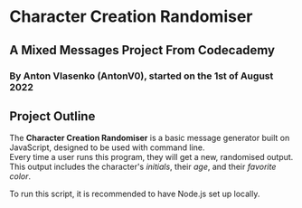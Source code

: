 # Character Creation Randomiser
## A Mixed Messages Project From Codecademy
### By Anton Vlasenko (AntonV0), started on the 1st of August 2022

## Project Outline
The **Character Creation Randomiser** is a basic message generator built on JavaScript, designed to be used with command line.  
Every time a user runs this program, they will get a new, randomised output. This output includes the character's *initials*, their *age*, and their *favorite color*.

To run this script, it is recommended to have Node.js set up locally.